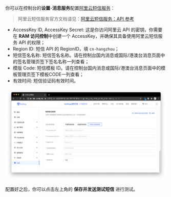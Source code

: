 你可以在控制台的**设置**-**消息服务**配置[阿里云短信服务](https://dysms.console.aliyun.com/)：

> 阿里云短信服务官方文档请见：[阿里云短信服务：API 参考](https://help.aliyun.com/document_detail/101300.html)

- AccessKey ID, AccessKey Secret: 这是你访问阿里云 API 的密钥，你需要在 **RAM 访问控制**中创建一个 AccessKey，并确保其具备使用阿里云短信服务 API 的权限；
- Region ID: 短信 API 的 RegionID，填 `cn-hangzhou`；
- 短信签名名称: 短信签名名称。请在控制台国内消息或国际/港澳台消息页面中的签名管理页签下签名名称一列查看；
- 模版 Code: 短信模板 ID。请在控制台国内消息或国际/港澳台消息页面中的模板管理页签下模板CODE一列查看；
- 有效时间: 短信验证码有效时间。

![](./images/Xnip2021-03-04_11-19-46.png)

配置好之后，你可以点击左上角的 **保存并发送测试短信** 进行测试。
